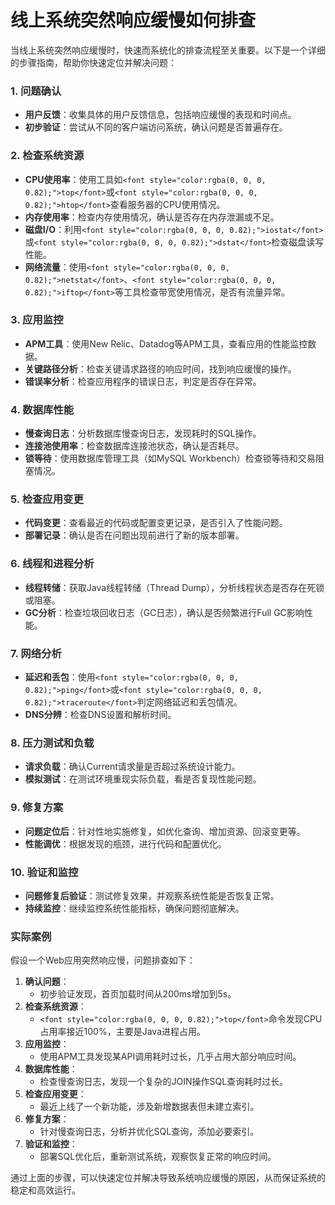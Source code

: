 # 线上系统突然响应缓慢如何排查

<font style="color:rgba(0, 0, 0, 0.82);">当线上系统突然响应缓慢时，快速而系统化的排查流程至关重要。以下是一个详细的步骤指南，帮助你快速定位并解决问题：</font>

### <font style="color:rgba(0, 0, 0, 0.82);">1. 问题确认</font>

+ **<font style="color:rgba(0, 0, 0, 0.82);">用户反馈</font>**<font style="color:rgba(0, 0, 0, 0.82);">：收集具体的用户反馈信息，包括响应缓慢的表现和时间点。</font>
+ **<font style="color:rgba(0, 0, 0, 0.82);">初步验证</font>**<font style="color:rgba(0, 0, 0, 0.82);">：尝试从不同的客户端访问系统，确认问题是否普遍存在。</font>

### <font style="color:rgba(0, 0, 0, 0.82);">2. 检查系统资源</font>

+ **<font style="color:rgba(0, 0, 0, 0.82);">CPU使用率</font>**<font style="color:rgba(0, 0, 0, 0.82);">：使用工具如</font>`<font style="color:rgba(0, 0, 0, 0.82);">top</font>`<font style="color:rgba(0, 0, 0, 0.82);">或</font>`<font style="color:rgba(0, 0, 0, 0.82);">htop</font>`<font style="color:rgba(0, 0, 0, 0.82);">查看服务器的CPU使用情况。</font>
+ **<font style="color:rgba(0, 0, 0, 0.82);">内存使用率</font>**<font style="color:rgba(0, 0, 0, 0.82);">：检查内存使用情况，确认是否存在内存泄漏或不足。</font>
+ **<font style="color:rgba(0, 0, 0, 0.82);">磁盘I/O</font>**<font style="color:rgba(0, 0, 0, 0.82);">：利用</font>`<font style="color:rgba(0, 0, 0, 0.82);">iostat</font>`<font style="color:rgba(0, 0, 0, 0.82);">或</font>`<font style="color:rgba(0, 0, 0, 0.82);">dstat</font>`<font style="color:rgba(0, 0, 0, 0.82);">检查磁盘读写性能。</font>
+ **<font style="color:rgba(0, 0, 0, 0.82);">网络流量</font>**<font style="color:rgba(0, 0, 0, 0.82);">：使用</font>`<font style="color:rgba(0, 0, 0, 0.82);">netstat</font>`<font style="color:rgba(0, 0, 0, 0.82);">、</font>`<font style="color:rgba(0, 0, 0, 0.82);">iftop</font>`<font style="color:rgba(0, 0, 0, 0.82);">等工具检查带宽使用情况，是否有流量异常。</font>

### <font style="color:rgba(0, 0, 0, 0.82);">3. 应用监控</font>

+ **<font style="color:rgba(0, 0, 0, 0.82);">APM工具</font>**<font style="color:rgba(0, 0, 0, 0.82);">：使用New Relic、Datadog等APM工具，查看应用的性能监控数据。</font>
+ **<font style="color:rgba(0, 0, 0, 0.82);">关键路径分析</font>**<font style="color:rgba(0, 0, 0, 0.82);">：检查关键请求路径的响应时间，找到响应缓慢的操作。</font>
+ **<font style="color:rgba(0, 0, 0, 0.82);">错误率分析</font>**<font style="color:rgba(0, 0, 0, 0.82);">：检查应用程序的错误日志，判定是否存在异常。</font>

### <font style="color:rgba(0, 0, 0, 0.82);">4. 数据库性能</font>

+ **<font style="color:rgba(0, 0, 0, 0.82);">慢查询日志</font>**<font style="color:rgba(0, 0, 0, 0.82);">：分析数据库慢查询日志，发现耗时的SQL操作。</font>
+ **<font style="color:rgba(0, 0, 0, 0.82);">连接池使用率</font>**<font style="color:rgba(0, 0, 0, 0.82);">：检查数据库连接池状态，确认是否耗尽。</font>
+ **<font style="color:rgba(0, 0, 0, 0.82);">锁等待</font>**<font style="color:rgba(0, 0, 0, 0.82);">：使用数据库管理工具（如MySQL Workbench）检查锁等待和交易阻塞情况。</font>

### <font style="color:rgba(0, 0, 0, 0.82);">5. 检查应用变更</font>

+ **<font style="color:rgba(0, 0, 0, 0.82);">代码变更</font>**<font style="color:rgba(0, 0, 0, 0.82);">：查看最近的代码或配置变更记录，是否引入了性能问题。</font>
+ **<font style="color:rgba(0, 0, 0, 0.82);">部署记录</font>**<font style="color:rgba(0, 0, 0, 0.82);">：确认是否在问题出现前进行了新的版本部署。</font>

### <font style="color:rgba(0, 0, 0, 0.82);">6. 线程和进程分析</font>

+ **<font style="color:rgba(0, 0, 0, 0.82);">线程转储</font>**<font style="color:rgba(0, 0, 0, 0.82);">：获取Java线程转储（Thread Dump），分析线程状态是否存在死锁或阻塞。</font>
+ **<font style="color:rgba(0, 0, 0, 0.82);">GC分析</font>**<font style="color:rgba(0, 0, 0, 0.82);">：检查垃圾回收日志（GC日志），确认是否频繁进行Full GC影响性能。</font>

### <font style="color:rgba(0, 0, 0, 0.82);">7. 网络分析</font>

+ **<font style="color:rgba(0, 0, 0, 0.82);">延迟和丢包</font>**<font style="color:rgba(0, 0, 0, 0.82);">：使用</font>`<font style="color:rgba(0, 0, 0, 0.82);">ping</font>`<font style="color:rgba(0, 0, 0, 0.82);">或</font>`<font style="color:rgba(0, 0, 0, 0.82);">traceroute</font>`<font style="color:rgba(0, 0, 0, 0.82);">判定网络延迟和丢包情况。</font>
+ **<font style="color:rgba(0, 0, 0, 0.82);">DNS分辨</font>**<font style="color:rgba(0, 0, 0, 0.82);">：检查DNS设置和解析时间。</font>

### <font style="color:rgba(0, 0, 0, 0.82);">8. 压力测试和负载</font>

+ **<font style="color:rgba(0, 0, 0, 0.82);">请求负载</font>**<font style="color:rgba(0, 0, 0, 0.82);">：确认Current请求量是否超过系统设计能力。</font>
+ **<font style="color:rgba(0, 0, 0, 0.82);">模拟测试</font>**<font style="color:rgba(0, 0, 0, 0.82);">：在测试环境重现实际负载，看是否复现性能问题。</font>

### <font style="color:rgba(0, 0, 0, 0.82);">9. 修复方案</font>

+ **<font style="color:rgba(0, 0, 0, 0.82);">问题定位后</font>**<font style="color:rgba(0, 0, 0, 0.82);">：针对性地实施修复，如优化查询、增加资源、回滚变更等。</font>
+ **<font style="color:rgba(0, 0, 0, 0.82);">性能调优</font>**<font style="color:rgba(0, 0, 0, 0.82);">：根据发现的瓶颈，进行代码和配置优化。</font>

### <font style="color:rgba(0, 0, 0, 0.82);">10. 验证和监控</font>

+ **<font style="color:rgba(0, 0, 0, 0.82);">问题修复后验证</font>**<font style="color:rgba(0, 0, 0, 0.82);">：测试修复效果，并观察系统性能是否恢复正常。</font>
+ **<font style="color:rgba(0, 0, 0, 0.82);">持续监控</font>**<font style="color:rgba(0, 0, 0, 0.82);">：继续监控系统性能指标，确保问题彻底解决。</font>

### <font style="color:rgba(0, 0, 0, 0.82);">实际案例</font>

<font style="color:rgba(0, 0, 0, 0.82);">假设一个Web应用突然响应慢，问题排查如下：</font>

1. **<font style="color:rgba(0, 0, 0, 0.82);">确认问题</font>**<font style="color:rgba(0, 0, 0, 0.82);">：</font>
    + <font style="color:rgba(0, 0, 0, 0.82);">初步验证发现，首页加载时间从200ms增加到5s。</font>
2. **<font style="color:rgba(0, 0, 0, 0.82);">检查系统资源</font>**<font style="color:rgba(0, 0, 0, 0.82);">：</font>
    + `<font style="color:rgba(0, 0, 0, 0.82);">top</font>`<font style="color:rgba(0, 0, 0, 0.82);">命令发现CPU占用率接近100%，主要是Java进程占用。</font>
3. **<font style="color:rgba(0, 0, 0, 0.82);">应用监控</font>**<font style="color:rgba(0, 0, 0, 0.82);">：</font>
    + <font style="color:rgba(0, 0, 0, 0.82);">使用APM工具发现某API调用耗时过长，几乎占用大部分响应时间。</font>
4. **<font style="color:rgba(0, 0, 0, 0.82);">数据库性能</font>**<font style="color:rgba(0, 0, 0, 0.82);">：</font>
    + <font style="color:rgba(0, 0, 0, 0.82);">检查慢查询日志，发现一个复杂的JOIN操作SQL查询耗时过长。</font>
5. **<font style="color:rgba(0, 0, 0, 0.82);">检查应用变更</font>**<font style="color:rgba(0, 0, 0, 0.82);">：</font>
    + <font style="color:rgba(0, 0, 0, 0.82);">最近上线了一个新功能，涉及新增数据表但未建立索引。</font>
6. **<font style="color:rgba(0, 0, 0, 0.82);">修复方案</font>**<font style="color:rgba(0, 0, 0, 0.82);">：</font>
    + <font style="color:rgba(0, 0, 0, 0.82);">针对慢查询日志，分析并优化SQL查询，添加必要索引。</font>
7. **<font style="color:rgba(0, 0, 0, 0.82);">验证和监控</font>**<font style="color:rgba(0, 0, 0, 0.82);">：</font>
    + <font style="color:rgba(0, 0, 0, 0.82);">部署SQL优化后，重新测试系统，观察恢复正常的响应时间。</font>

<font style="color:rgba(0, 0, 0, 0.82);">通过上面的步骤，可以快速定位并解决导致系统响应缓慢的原因，从而保证系统的稳定和高效运行。</font>
